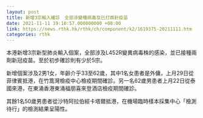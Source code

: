 ```yaml
---
layout: post
title: 新增3宗輸入確診　全部涉變種病毒及已打兩針疫苗
date: 2021-11-11 19:10:57.000000000 +08:00
link: https://news.rthk.hk/rthk/ch/component/k2/1619375-20211111.htm
categories: rthk
---
```


本港新增3宗新型肺炎輸入個案，全部涉及L452R變異病毒株的感染，並已接種兩劑新冠疫苗。至於初步確診則有少於5宗。

新增個案涉及2男1女，年齡介乎33至62歲，其中1名女患者是外傭，上月29日從菲律賓抵港，在竹篙灣檢疫中心檢疫期間確診。另一名62歲男患者上月22日從泰國來港，在東涌香港東涌福朋喜來登酒店檢疫期間確診。

其餘1名50歲男患者從沙特阿拉伯經卡塔爾抵港，在機場臨時樣本採集中心「檢測待行」的檢測結果呈陽性。
